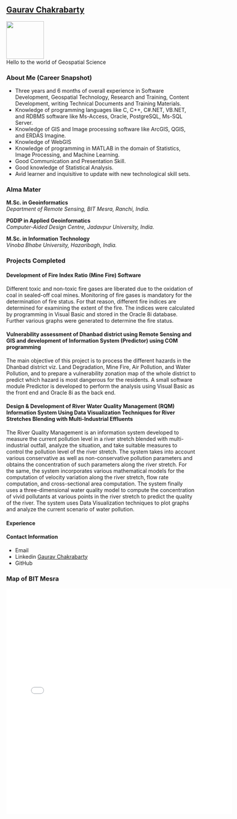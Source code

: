 ## [Gaurav Chakrabarty](https://gauravchakrabarty.github.io/)
<img src="/img/GAURAV.jpg" width="100" height="100">
<br> Hello to the world of Geospatial Science <be>

### About Me (Career Snapshot)   
* Three years and 6 months of overall experience in Software Development, Geospatial Technology, Research and Training, Content Development, writing Technical Documents and Training Materials. 
* Knowledge of programming languages like C, C++, C#.NET, VB.NET, and RDBMS software like Ms-Access, Oracle, PostgreSQL, Ms-SQL Server. 
* Knowledge of GIS and Image processing software like ArcGIS, QGIS, and ERDAS Imagine.
* Knowledge of WebGIS
* Knowledge of programming in MATLAB in the domain of Statistics, Image Processing, and Machine Learning.
* Good Communication and Presentation Skill.  
* Good knowledge of Statistical Analysis.
* Avid learner and inquisitive to update with new technological skill sets.

### Alma Mater
<b> M.Sc. in Geoinformatics </b> <br>
<I> Department of Remote Sensing, BIT Mesra, Ranchi, India.</I> <br>

<b>PGDIP in Applied Geoinformatics </b> <br>
<i> Computer-Aided Design Centre, Jadavpur University, India.</i><br>

<b> M.Sc. in Information Technology </b> <br>
<i> Vinoba Bhabe University, Hazaribagh, India.</i> <br>

### Projects Completed 
#### Development of Fire Index Ratio (Mine Fire) Software <br>
Different toxic and non-toxic fire gases are liberated due to the oxidation of coal in sealed-off coal mines. Monitoring of fire gases is mandatory for the determination of fire status. For that reason, different fire indices are determined for examining the extent of the fire. The indices were calculated by programming in Visual Basic and stored in the Oracle 8i database. Further various graphs were generated to determine the fire status.<br>
#### Vulnerability assessment of Dhanbad district using Remote Sensing and GIS and development of Information System (Predictor) using COM programming  <br>
The main objective of this project is to process the different hazards in the Dhanbad district viz. Land Degradation, Mine Fire, Air Pollution, and Water Pollution, and to prepare a vulnerability zonation map of the whole district to predict which hazard is most dangerous for the residents. A small software module Predictor is developed to perform the analysis using Visual Basic as the front end and Oracle 8i as the back end. <br>
#### Design & Development of River Water Quality Management (RQM) Information System Using Data Visualization Techniques for River Stretches Blending with Multi-Industrial Effluents <br>
The River Quality Management is an information system developed to measure the current pollution level in a river stretch blended with multi-industrial outfall, analyze the situation, and take suitable measures to control the pollution level of the river stretch. The system takes into account various conservative as well as non-conservative pollution parameters and obtains the concentration of such parameters along the river stretch. For the same, the system incorporates various mathematical models for the computation of velocity variation along the river stretch, flow rate computation, and cross-sectional area computation. The system finally uses a three-dimensional water quality model to compute the concentration of vivid pollutants at various points in the river stretch to predict the quality of the river. The system uses Data Visualization techniques to plot graphs and analyze the current scenario of water pollution.

#### Experience


#### Contact Information
* Email
* Linkedin [Gaurav Chakrabarty](https://www.linkedin.com/in/gaurav-chakrabarty-072041184/)
* GitHub



### Map of BIT Mesra
<embed type="text/html" src="/img/bitmesra.html" width="600" height="600">
